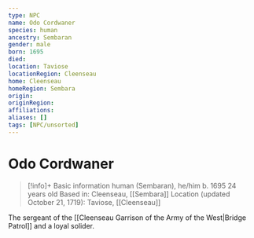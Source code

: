 ```yaml
---
type: NPC
name: Odo Cordwaner
species: human
ancestry: Sembaran
gender: male
born: 1695
died: 
location: Taviose
locationRegion: Cleenseau
home: Cleenseau
homeRegion: Sembara
origin:
originRegion:
affiliations: 
aliases: []
tags: [NPC/unsorted]
---
```

# Odo Cordwaner
>[!info]+ Basic information
>human (Sembaran), he/him
>b. 1695
>24 years old
>Based in: Cleenseau, [[Sembara]]
>Location (updated October 21, 1719): Taviose, [[Cleenseau]]

The sergeant of the [[Cleenseau Garrison of the Army of the West|Bridge Patrol]] and a loyal solider. 